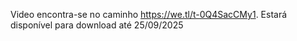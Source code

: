 Video encontra-se no caminho https://we.tl/t-0Q4SacCMy1.
Estará disponível para download até 25/09/2025